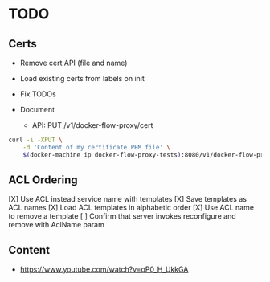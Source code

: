 # TODO

## Certs

* Remove cert API (file and name)
* Load existing certs from labels on init
* Fix TODOs
* Document

  * API: PUT /v1/docker-flow-proxy/cert


```bash
curl -i -XPUT \
    -d 'Content of my certificate PEM file' \
    $(docker-machine ip docker-flow-proxy-tests):8080/v1/docker-flow-proxy/cert?certName=viktor.pem
```

## ACL Ordering

[X] Use ACL instead service name with templates
[X] Save templates as ACL names
[X] Load ACL templates in alphabetic order
[X] Use ACL name to remove a template
[ ] Confirm that server invokes reconfigure and remove with AclName param

## Content

* https://www.youtube.com/watch?v=oP0_H_UkkGA